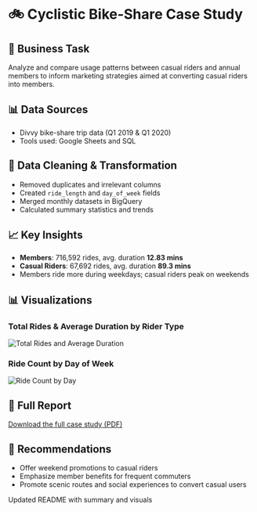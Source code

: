 # 🚲 Cyclistic Bike-Share Case Study

## 📌 Business Task
Analyze and compare usage patterns between casual riders and annual members to inform marketing strategies aimed at converting casual riders into members.

## 📊 Data Sources
- Divvy bike-share trip data (Q1 2019 & Q1 2020)
- Tools used: Google Sheets and SQL

## 🧹 Data Cleaning & Transformation
- Removed duplicates and irrelevant columns
- Created `ride_length` and `day_of_week` fields
- Merged monthly datasets in BigQuery
- Calculated summary statistics and trends

## 📈 Key Insights
- **Members**: 716,592 rides, avg. duration **12.83 mins**
- **Casual Riders**: 67,692 rides, avg. duration **89.3 mins**
- Members ride more during weekdays; casual riders peak on weekends

## 📊 Visualizations

### Total Rides & Average Duration by Rider Type
![Total Rides and Average Duration](visuals/total_rides_avg_duration.png)

### Ride Count by Day of Week
![Ride Count by Day](visuals/ride_count_by_day.png)

## 📄 Full Report
[Download the full case study (PDF)](documentation/cyclistic_case_study.pdf)

## 🎯 Recommendations
- Offer weekend promotions to casual riders
- Emphasize member benefits for frequent commuters
- Promote scenic routes and social experiences to convert casual users


Updated README with summary and visuals

